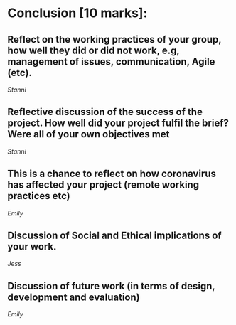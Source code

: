 # Conclusion [10 marks]:

## Reflect on the working practices of your group, how well they did or did not work, e.g, management of issues, communication, Agile (etc).
*Stanni*

## Reflective discussion of the success of the project. How well did your project fulfil the brief? Were all of your own objectives met
*Stanni*

## This is a chance to reflect on how coronavirus has affected your project (remote working practices etc)
*Emily*

## Discussion of Social and Ethical implications of your work.
*Jess*

## Discussion of future work (in terms of design, development and evaluation)
*Emily*
